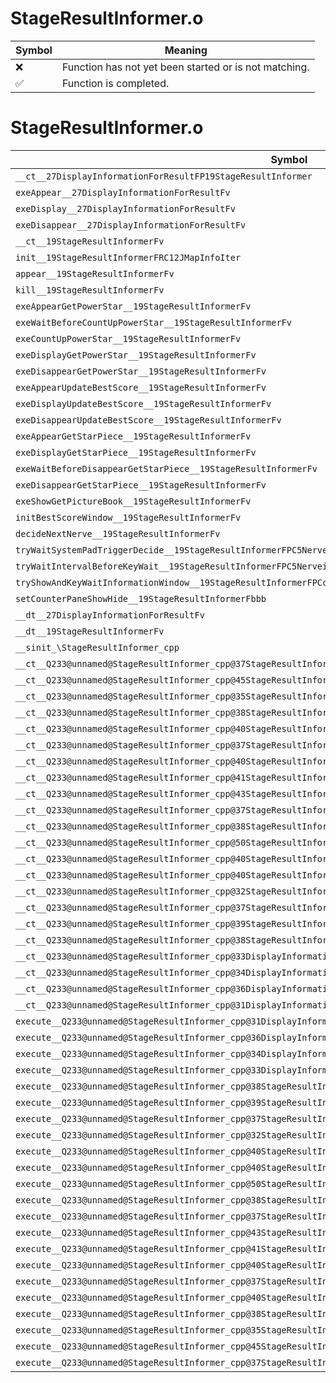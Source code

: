 # StageResultInformer.o
| Symbol | Meaning 
| ------------- | ------------- 
| :x: | Function has not yet been started or is not matching. 
| :white_check_mark: | Function is completed. 


# StageResultInformer.o
| Symbol | Decompiled? |
| ------------- | ------------- |
| `__ct__27DisplayInformationForResultFP19StageResultInformer` | :x: |
| `exeAppear__27DisplayInformationForResultFv` | :x: |
| `exeDisplay__27DisplayInformationForResultFv` | :x: |
| `exeDisappear__27DisplayInformationForResultFv` | :x: |
| `__ct__19StageResultInformerFv` | :x: |
| `init__19StageResultInformerFRC12JMapInfoIter` | :x: |
| `appear__19StageResultInformerFv` | :x: |
| `kill__19StageResultInformerFv` | :x: |
| `exeAppearGetPowerStar__19StageResultInformerFv` | :x: |
| `exeWaitBeforeCountUpPowerStar__19StageResultInformerFv` | :x: |
| `exeCountUpPowerStar__19StageResultInformerFv` | :x: |
| `exeDisplayGetPowerStar__19StageResultInformerFv` | :x: |
| `exeDisappearGetPowerStar__19StageResultInformerFv` | :x: |
| `exeAppearUpdateBestScore__19StageResultInformerFv` | :x: |
| `exeDisplayUpdateBestScore__19StageResultInformerFv` | :x: |
| `exeDisappearUpdateBestScore__19StageResultInformerFv` | :x: |
| `exeAppearGetStarPiece__19StageResultInformerFv` | :x: |
| `exeDisplayGetStarPiece__19StageResultInformerFv` | :x: |
| `exeWaitBeforeDisappearGetStarPiece__19StageResultInformerFv` | :x: |
| `exeDisappearGetStarPiece__19StageResultInformerFv` | :x: |
| `exeShowGetPictureBook__19StageResultInformerFv` | :x: |
| `initBestScoreWindow__19StageResultInformerFv` | :x: |
| `decideNextNerve__19StageResultInformerFv` | :x: |
| `tryWaitSystemPadTriggerDecide__19StageResultInformerFPC5Nerve` | :x: |
| `tryWaitIntervalBeforeKeyWait__19StageResultInformerFPC5Nervei` | :x: |
| `tryShowAndKeyWaitInformationWindow__19StageResultInformerFPCcPC5Nerve` | :x: |
| `setCounterPaneShowHide__19StageResultInformerFbbb` | :x: |
| `__dt__27DisplayInformationForResultFv` | :x: |
| `__dt__19StageResultInformerFv` | :x: |
| `__sinit_\StageResultInformer_cpp` | :x: |
| `__ct__Q233@unnamed@StageResultInformer_cpp@37StageResultInformerAppearGetPowerStarFv` | :x: |
| `__ct__Q233@unnamed@StageResultInformer_cpp@45StageResultInformerWaitBeforeCountUpPowerStarFv` | :x: |
| `__ct__Q233@unnamed@StageResultInformer_cpp@35StageResultInformerCountUpPowerStarFv` | :x: |
| `__ct__Q233@unnamed@StageResultInformer_cpp@38StageResultInformerDisplayGetPowerStarFv` | :x: |
| `__ct__Q233@unnamed@StageResultInformer_cpp@40StageResultInformerDisappearGetPowerStarFv` | :x: |
| `__ct__Q233@unnamed@StageResultInformer_cpp@37StageResultInformerShowGalaxyCompleteFv` | :x: |
| `__ct__Q233@unnamed@StageResultInformer_cpp@40StageResultInformerAppearUpdateBestScoreFv` | :x: |
| `__ct__Q233@unnamed@StageResultInformer_cpp@41StageResultInformerDisplayUpdateBestScoreFv` | :x: |
| `__ct__Q233@unnamed@StageResultInformer_cpp@43StageResultInformerDisappearUpdateBestScoreFv` | :x: |
| `__ct__Q233@unnamed@StageResultInformer_cpp@37StageResultInformerAppearGetStarPieceFv` | :x: |
| `__ct__Q233@unnamed@StageResultInformer_cpp@38StageResultInformerDisplayGetStarPieceFv` | :x: |
| `__ct__Q233@unnamed@StageResultInformer_cpp@50StageResultInformerWaitBeforeDisappearGetStarPieceFv` | :x: |
| `__ct__Q233@unnamed@StageResultInformer_cpp@40StageResultInformerDisappearGetStarPieceFv` | :x: |
| `__ct__Q233@unnamed@StageResultInformer_cpp@40StageResultInformerShowNewGalaxyDiscoverFv` | :x: |
| `__ct__Q233@unnamed@StageResultInformer_cpp@32StageResultInformerShowGalaxyMapFv` | :x: |
| `__ct__Q233@unnamed@StageResultInformer_cpp@37StageResultInformerShowGetPictureBookFv` | :x: |
| `__ct__Q233@unnamed@StageResultInformer_cpp@39StageResultInformerShowTicoGalaxyAppearFv` | :x: |
| `__ct__Q233@unnamed@StageResultInformer_cpp@38StageResultInformerShowAstroMapForTicoFv` | :x: |
| `__ct__Q233@unnamed@StageResultInformer_cpp@33DisplayInformationForResultAppearFv` | :x: |
| `__ct__Q233@unnamed@StageResultInformer_cpp@34DisplayInformationForResultDisplayFv` | :x: |
| `__ct__Q233@unnamed@StageResultInformer_cpp@36DisplayInformationForResultDisappearFv` | :x: |
| `__ct__Q233@unnamed@StageResultInformer_cpp@31DisplayInformationForResultIdleFv` | :x: |
| `execute__Q233@unnamed@StageResultInformer_cpp@31DisplayInformationForResultIdleCFP5Spine` | :x: |
| `execute__Q233@unnamed@StageResultInformer_cpp@36DisplayInformationForResultDisappearCFP5Spine` | :x: |
| `execute__Q233@unnamed@StageResultInformer_cpp@34DisplayInformationForResultDisplayCFP5Spine` | :x: |
| `execute__Q233@unnamed@StageResultInformer_cpp@33DisplayInformationForResultAppearCFP5Spine` | :x: |
| `execute__Q233@unnamed@StageResultInformer_cpp@38StageResultInformerShowAstroMapForTicoCFP5Spine` | :x: |
| `execute__Q233@unnamed@StageResultInformer_cpp@39StageResultInformerShowTicoGalaxyAppearCFP5Spine` | :x: |
| `execute__Q233@unnamed@StageResultInformer_cpp@37StageResultInformerShowGetPictureBookCFP5Spine` | :x: |
| `execute__Q233@unnamed@StageResultInformer_cpp@32StageResultInformerShowGalaxyMapCFP5Spine` | :x: |
| `execute__Q233@unnamed@StageResultInformer_cpp@40StageResultInformerShowNewGalaxyDiscoverCFP5Spine` | :x: |
| `execute__Q233@unnamed@StageResultInformer_cpp@40StageResultInformerDisappearGetStarPieceCFP5Spine` | :x: |
| `execute__Q233@unnamed@StageResultInformer_cpp@50StageResultInformerWaitBeforeDisappearGetStarPieceCFP5Spine` | :x: |
| `execute__Q233@unnamed@StageResultInformer_cpp@38StageResultInformerDisplayGetStarPieceCFP5Spine` | :x: |
| `execute__Q233@unnamed@StageResultInformer_cpp@37StageResultInformerAppearGetStarPieceCFP5Spine` | :x: |
| `execute__Q233@unnamed@StageResultInformer_cpp@43StageResultInformerDisappearUpdateBestScoreCFP5Spine` | :x: |
| `execute__Q233@unnamed@StageResultInformer_cpp@41StageResultInformerDisplayUpdateBestScoreCFP5Spine` | :x: |
| `execute__Q233@unnamed@StageResultInformer_cpp@40StageResultInformerAppearUpdateBestScoreCFP5Spine` | :x: |
| `execute__Q233@unnamed@StageResultInformer_cpp@37StageResultInformerShowGalaxyCompleteCFP5Spine` | :x: |
| `execute__Q233@unnamed@StageResultInformer_cpp@40StageResultInformerDisappearGetPowerStarCFP5Spine` | :x: |
| `execute__Q233@unnamed@StageResultInformer_cpp@38StageResultInformerDisplayGetPowerStarCFP5Spine` | :x: |
| `execute__Q233@unnamed@StageResultInformer_cpp@35StageResultInformerCountUpPowerStarCFP5Spine` | :x: |
| `execute__Q233@unnamed@StageResultInformer_cpp@45StageResultInformerWaitBeforeCountUpPowerStarCFP5Spine` | :x: |
| `execute__Q233@unnamed@StageResultInformer_cpp@37StageResultInformerAppearGetPowerStarCFP5Spine` | :x: |
